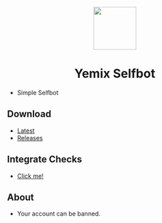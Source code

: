 <p align="center">
  <img width="100" src="https://raw.githubusercontent.com/fosscord/fosscord/master/assets/logo_big_transparent.png" />
</p>
<h1 align="center">Yemix Selfbot</h1>

- Simple Selfbot

## Download
- [Latest](https://github.com/yemixzy/yemix-discord/releases/latest)
- [Releases](https://github.com/yemixzy/yemix-discord/releases)

## Integrate Checks
- [Click me!](https://gist.githubusercontent.com/yemix/9088d9e2f01fdf8180b179ea3c4cbc99/raw/e07975c76346cee624bea8af6321093d81ce1e14/yemix-selfbot.json)

## About
- Your account can be banned.
